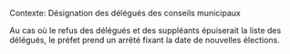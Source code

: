 Contexte: Désignation des délégués des conseils municipaux

Au cas où le refus des délégués et des suppléants épuiserait la liste des délégués, le préfet prend un arrêté fixant la date de nouvelles élections.